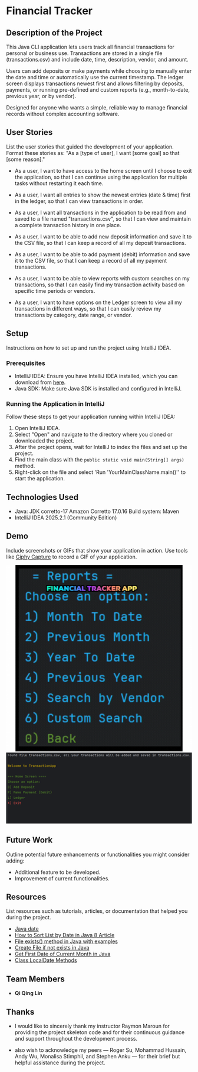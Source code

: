 # Financial Tracker 

## Description of the Project

This Java CLI application lets users track all financial transactions for personal or business use. 
Transactions are stored in a single file (transactions.csv) and include date, time, description, vendor, and amount.

Users can add deposits or make payments while choosing to manually enter the date and time or automatically use the current timestamp. 
The ledger screen displays transactions newest first and allows filtering by deposits, payments, or running pre-defined and custom reports (e.g., month-to-date, previous year, or by vendor).

Designed for anyone who wants a simple, reliable way to manage financial records without complex accounting software.


## User Stories

List the user stories that guided the development of your application. Format these stories as: "As a [type of user], I want [some goal] so that [some reason]."

- As a user, I want to have access to the home screen until I choose to exit the application,
so that I can continue using the application for multiple tasks without restarting it each time.

- As a user, I want all entries to show the newest entries (date & time) first in the ledger,
so that I can view transactions in order.

- As a user, I want all transactions in the application to be read from and saved to a file named "transactions.csv",
so that I can view and maintain a complete transaction history in one place.

- As a user, I want to be able to add new deposit information and save it to the CSV file,
so that I can keep a record of all my deposit transactions.

- As a user, I want to be able to add payment (debit) information and save it to the CSV file,
so that I can keep a record of all my payment transactions.

- As a user, I want to be able to view reports with custom searches on my transactions,
so that I can easily find my transaction activity based on specific time periods or vendors.

- As a user, I want to have options on the Ledger screen to view all my transactions in different ways,
so that I can easily review my transactions by category, date range, or vendor.
## Setup

Instructions on how to set up and run the project using IntelliJ IDEA.

### Prerequisites

- IntelliJ IDEA: Ensure you have IntelliJ IDEA installed, which you can download from [here](https://www.jetbrains.com/idea/download/).
- Java SDK: Make sure Java SDK is installed and configured in IntelliJ.

### Running the Application in IntelliJ

Follow these steps to get your application running within IntelliJ IDEA:

1. Open IntelliJ IDEA.
2. Select "Open" and navigate to the directory where you cloned or downloaded the project.
3. After the project opens, wait for IntelliJ to index the files and set up the project.
4. Find the main class with the `public static void main(String[] args)` method.
5. Right-click on the file and select 'Run 'YourMainClassName.main()'' to start the application.

## Technologies Used

- Java: JDK corretto-17 Amazon Corretto 17.0.16
  Build system: Maven
- IntelliJ IDEA 2025.2.1 (Community Edition)

## Demo

Include screenshots or GIFs that show your application in action. Use tools like [Giphy Capture](https://giphy.com/apps/giphycapture) to record a GIF of your application.

![Application GIF](AppGIF.gif)
![home screen](homeScreen.png)

## Future Work

Outline potential future enhancements or functionalities you might consider adding:

- Additional feature to be developed.
- Improvement of current functionalities.

## Resources

List resources such as tutorials, articles, or documentation that helped you during the project.

- [Java date](https://beginnersbook.com/2013/05/java-date/)
- [How to Sort List by Date in Java 8 Article](https://javatechonline.com/how-to-sort-list-by-date-in-java-8/)
- [File exists() method in Java with examples](https://www.geeksforgeeks.org/java/file-exists-method-in-java-with-examples/)
- [Create File if not exists in Java ](https://www.w3docs.com/snippets/java/java-fileoutputstream-create-file-if-not-exists.html#:~:text=To%20create%20a%20file%20using,file%20file%2Dio%20new%2Doperator)
- [Get First Date of Current Month in Java](https://www.baeldung.com/java-current-month-start-date)
- [Class LocalDate Methods](https://docs.oracle.com/javase/8/docs/api/java/time/LocalDate.html)

## Team Members

- **Qi Qing Lin** 


## Thanks

- I would like to sincerely thank my instructor Raymon Maroun for providing the project skeleton code and for 
their continuous guidance and support throughout the development process.

- also wish to acknowledge my peers — Roger Su, Mohammad Hussain, Andy Wu, Monalisa Stimphil, and Stephen Anku — 
for their brief but helpful assistance during the project.
